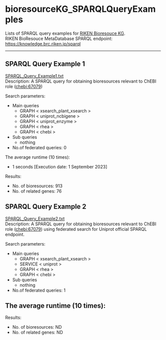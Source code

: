 # bioresourceKG_SPARQLQueryExamples
Lists of SPARQL query examples for [RIKEN Bioresouce KG](https://github.com/kushidat/bioresourceKG_schema).   
RIKEN BioResouce MetaDatabase SPARQL endpoint: https://knowledge.brc.riken.jp/sparql
___
## SPARQL Query Example 1  
[SPARQL_Query_Example1.txt](https://github.com/kushidat/bioresourceKG_SPARQLQueryExamples/blob/main/SPARQL_Query_Example1.txt)  
Description: A SPARQL query for obtaining bioresources relevant to ChEBI role ([chebi:67079](http://purl.obolibrary.org/obo/CHEBI_67079))  

Search parameters:  
  - Main queries
    - GRAPH < xsearch_plant_xsearch > 
    - GRAPH < uniprot_ncbigene >
    - GRAPH < uniprot_enzyme >
    - GRAPH < rhea >
    - GRAPH < chebi >
  - Sub queries
    - nothing
  - No.of federated queries: 0

The average runtime (10 times):  
- 1 seconds [Execution date: 1 September 2023]  
  
Results:
- No. of bioresources: 913
- No. of related genes: 76


## SPARQL Query Example 2 
[SPARQL_Query_Example2.txt](https://github.com/kushidat/bioresourceKG_SPARQLQueryExamples/blob/main/SPARQL_Query_Example2.txt)  
Description: A SPARQL query for obtaining bioresources relevant to ChEBI role ([chebi:67079](http://purl.obolibrary.org/obo/CHEBI_67079)) using federated search for Uniprot official SPARQL endpoint. 

Search parameters:  
  - Main queries
    - GRAPH < xsearch_plant_xsearch >
    - SERVICE < uniprot >
    - GRAPH < rhea >
    - GRAPH < chebi >
  - Sub queries
    - nothing
  - No.of federated queries: 1

The average runtime (10 times):  
-  
  
Results:
- No. of bioresources: ND
- No. of related genes: ND
